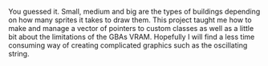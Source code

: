 You guessed it. Small, medium and big are the types of buildings depending on how many sprites it takes to draw them.
This project taught me how to make and manage a vector of pointers to custom classes as well as a little bit about the limitations of the GBAs VRAM.
Hopefully I will find a less time consuming way of creating complicated graphics such as the oscillating string.
